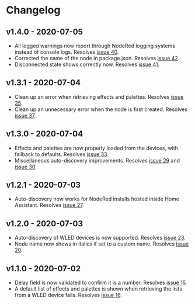 # Changelog

## v1.4.0 - 2020-07-05

- All logged warnings now report through NodeRed logging systems instead of console logs. Resolves [issue 40](https://github.com/danecreekphotography/node-red-contrib-wled2/issues/40).
- Corrected the name of the node in package.json. Resolves [issue 42](https://github.com/danecreekphotography/node-red-contrib-wled2/issues/42).
- Disconnected state shows correctly now. Resolves [issue 41](https://github.com/danecreekphotography/node-red-contrib-wled2/issues/41).

## v1.3.1 - 2020-07-04

- Clean up an error when retrieving effects and palettes. Resolves [issue 35](https://github.com/danecreekphotography/node-red-contrib-wled2/issues/35).
- Clean up an unnecessary error when the node is first created. Resolves [issue 37](https://github.com/danecreekphotography/node-red-contrib-wled2/issues/37).

## v1.3.0 - 2020-07-04

- Effects and palettes are now properly loaded from the devices, with fallback to defaults. Resolves [issue 33](https://github.com/danecreekphotography/node-red-contrib-wled2/issues/33).
- Miscellaneous auto-discovery improvements. Resolves [issue 29](https://github.com/danecreekphotography/node-red-contrib-wled2/issues/23) and [issue 30](https://github.com/danecreekphotography/node-red-contrib-wled2/issues/23).

## v1.2.1 - 2020-07-03

- Auto-discovery now works for NodeRed installs hosted inside Home Assistant. Resolves [issue 27](https://github.com/danecreekphotography/node-red-contrib-wled2/issues/23).

## v1.2.0 - 2020-07-03

- Auto-discovery of WLED devices is now supported. Resolves [issue 23](https://github.com/danecreekphotography/node-red-contrib-wled2/issues/23).
- Node name now shows in italics if set to a custom name. Resolves [issue 20](https://github.com/danecreekphotography/node-red-contrib-wled2/issues/20).

## v1.1.0 - 2020-07-02

- Delay field is now validated to confirm it is a number. Resolves [issue 15](https://github.com/danecreekphotography/node-red-contrib-wled2/issues/16).
- A default list of effects and palettes is shown when retrieving the lists from a WLED
  device fails. Resolves
  [issue 16](https://github.com/danecreekphotography/node-red-contrib-wled2/issues/16).
